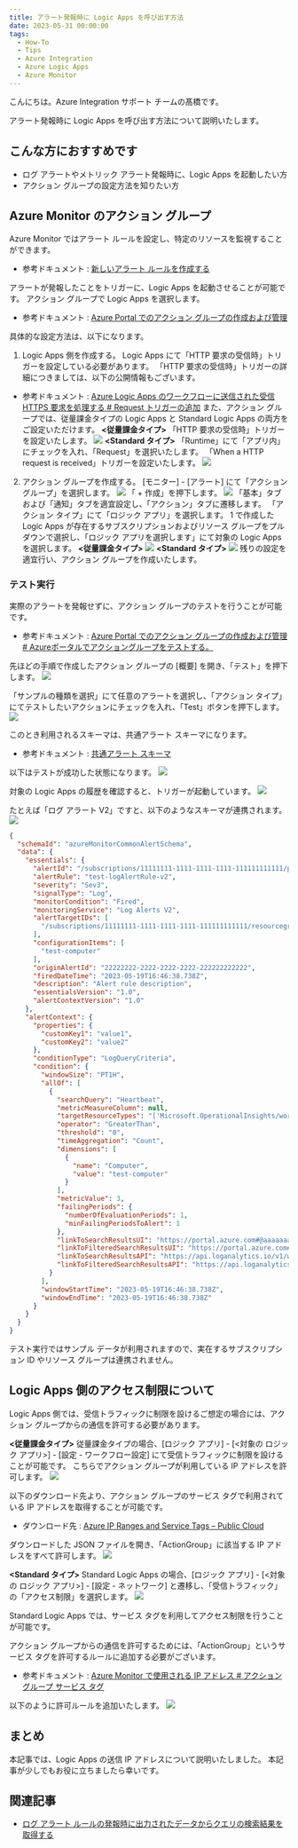 ```yaml
---
title: アラート発報時に Logic Apps を呼び出す方法
date: 2023-05-31 00:00:00
tags:
  - How-To
  - Tips
  - Azure Integration
  - Azure Logic Apps 
  - Azure Monitor
---
```


こんにちは。Azure Integration サポート チームの髙橋です。

アラート発報時に Logic Apps を呼び出す方法について説明いたします。

<!-- more -->

## こんな方におすすめです
- ログ アラートやメトリック アラート発報時に、Logic Apps を起動したい方
- アクション グループの設定方法を知りたい方

## Azure Monitor のアクション グループ
Azure Monitor ではアラート ルールを設定し、特定のリソースを監視することができます。
- 参考ドキュメント : [新しいアラート ルールを作成する](https://learn.microsoft.com/ja-jp/azure/azure-monitor/alerts/alerts-create-new-alert-rule?tabs=metric)

アラートが発報したことをトリガーに、Logic Apps を起動させることが可能です。
アクション グループで Logic Apps を選択します。
- 参考ドキュメント : [Azure Portal でのアクション グループの作成および管理](https://learn.microsoft.com/ja-jp/azure/azure-monitor/alerts/action-groups)

具体的な設定方法は、以下になります。

1. Logic Apps 側を作成する。
Logic Apps にて「HTTP 要求の受信時」トリガーを設定している必要があります。
「HTTP 要求の受信時」トリガーの詳細につきましては、以下の公開情報もございます。
- 参考ドキュメント : [Azure Logic Apps のワークフローに送信された受信 HTTPS 要求を処理する # Request トリガーの追加](https://learn.microsoft.com/ja-jp/azure/connectors/connectors-native-reqres?tabs=consumption#add-a-request-trigger)
また、アクション グループでは、従量課金タイプの Logic Apps と Standard Logic Apps の両方をご設定いただけます。
**<従量課金タイプ>**
「HTTP 要求の受信時」トリガーを設定いたします。
![](./actionGroupSetting/actionGroupSetting01.jpg)
**<Standard タイプ>**
「Runtime」にて「アプリ内」にチェックを入れ、「Request」を選択いたします。
「When a HTTP request is received」トリガーを設定いたします。
![](./actionGroupSetting/actionGroupSetting02.jpg)

2. アクション グループを作成する。
[モニター] - [アラート] にて「アクション グループ」を選択します。
![](./actionGroupSetting/actionGroupSetting03.jpg)
「 + 作成」を押下します。
![](./actionGroupSetting/actionGroupSetting04.jpg)
「基本」タブおよび「通知」タブを適宜設定し、「アクション」タブに遷移します。
「アクション タイプ」にて「ロジック アプリ」を選択します。
1 で作成した Logic Apps が存在するサブスクリプションおよびリソース グループをプルダウンで選択し、「ロジック アプリを選択します」にて対象の Logic Apps を選択します。
**<従量課金タイプ>**
![](./actionGroupSetting/actionGroupSetting05.jpg)
**<Standard タイプ>**
![](./actionGroupSetting/actionGroupSetting06.jpg)
残りの設定を適宜行い、アクション グループを作成いたします。

### テスト実行
実際のアラートを発報せずに、アクション グループのテストを行うことが可能です。
- 参考ドキュメント : [Azure Portal でのアクション グループの作成および管理 # Azureポータルでアクショングループをテストする。](https://learn.microsoft.com/ja-jp/azure/azure-monitor/alerts/action-groups#test-an-action-group-in-the-azure-portal)

先ほどの手順で作成したアクション グループの [概要] を開き、「テスト」を押下します。
![](./actionGroupSetting/actionGroupSetting07.jpg)

「サンプルの種類を選択」にて任意のアラートを選択し、「アクション タイプ」にてテストしたいアクションにチェックを入れ、「Test」ボタンを押下します。
![](./actionGroupSetting/actionGroupSetting08.jpg)

このとき利用されるスキーマは、共通アラート スキーマになります。
- 参考ドキュメント : [共通アラート スキーマ](https://learn.microsoft.com/ja-jp/azure/azure-monitor/alerts/alerts-common-schema)

以下はテストが成功した状態になります。
![](./actionGroupSetting/actionGroupSetting09.jpg)

対象の Logic Apps の履歴を確認すると、トリガーが起動しています。
![](./actionGroupSetting/actionGroupSetting10.jpg)

たとえば「ログ アラート V2」ですと、以下のようなスキーマが連携されます。
![](./actionGroupSetting/actionGroupSetting11.jpg)

```json
{
  "schemaId": "azureMonitorCommonAlertSchema",
  "data": {
    "essentials": {
      "alertId": "/subscriptions/11111111-1111-1111-1111-111111111111/providers/Microsoft.AlertsManagement/alerts/12345678-1234-1234-1234-1234567890ab",
      "alertRule": "test-logAlertRule-v2",
      "severity": "Sev3",
      "signalType": "Log",
      "monitorCondition": "Fired",
      "monitoringService": "Log Alerts V2",
      "alertTargetIDs": [
        "/subscriptions/11111111-1111-1111-1111-111111111111/resourcegroups/test-RG/providers/microsoft.operationalinsights/workspaces/test-logAnalyticsWorkspace"
      ],
      "configurationItems": [
        "test-computer"
      ],
      "originAlertId": "22222222-2222-2222-2222-222222222222",
      "firedDateTime": "2023-05-19T16:46:38.738Z",
      "description": "Alert rule description",
      "essentialsVersion": "1.0",
      "alertContextVersion": "1.0"
    },
    "alertContext": {
      "properties": {
        "customKey1": "value1",
        "customKey2": "value2"
      },
      "conditionType": "LogQueryCriteria",
      "condition": {
        "windowSize": "PT1H",
        "allOf": [
          {
            "searchQuery": "Heartbeat",
            "metricMeasureColumn": null,
            "targetResourceTypes": "['Microsoft.OperationalInsights/workspaces']",
            "operator": "GreaterThan",
            "threshold": "0",
            "timeAggregation": "Count",
            "dimensions": [
              {
                "name": "Computer",
                "value": "test-computer"
              }
            ],
            "metricValue": 3,
            "failingPeriods": {
              "numberOfEvaluationPeriods": 1,
              "minFailingPeriodsToAlert": 1
            },
            "linkToSearchResultsUI": "https://portal.azure.com#@aaaaaaaa-aaaa-aaaa-aaaa-aaaaaaaaaaaa/blade/Microsoft_Azure_Monitoring_Logs/LogsBlade/source/Alerts.EmailLinks/scope/%7B%22resources%22%3A%5B%7B%22resourceId%22%3A%22%2Fsubscriptions%2F11111111-1111-1111-1111-111111111111%2FresourceGroups%2Ftest-RG%2Fproviders%2FMicrosoft.OperationalInsights%2Fworkspaces%2Ftest-logAnalyticsWorkspace%22%7D%5D%7D/q/aBcDeFgHiJkLmNaBcDeFgHiJkLmNaBcDeFgHiJkLmNaBcDeFgHiJkLmN1234567890ZAZBZiaGBlaG5lbKlnAAFRmnp6WNUZoqvTBAA%3D/prettify/1/timespan/2021-11-16T10%3a17%3a39.0000000Z%2f2021-11-16T11%3a17%3a39.0000000Z",
            "linkToFilteredSearchResultsUI": "https://portal.azure.com#@aaaaaaaa-aaaa-aaaa-aaaa-aaaaaaaaaaaa/blade/Microsoft_Azure_Monitoring_Logs/LogsBlade/source/Alerts.EmailLinks/scope/%7B%22resources%22%3A%5B%7B%22resourceId%22%3A%22%2Fsubscriptions%2F11111111-1111-1111-1111-111111111111%2FresourceGroups%2Ftest-RG%2Fproviders%2FMicrosoft.OperationalInsights%2Fworkspaces%2Ftest-logAnalyticsWorkspace%22%7D%5D%7D/q/aBcDeFgHiJkLmN%2Fl35oOTZoKioEOouaBcDeFgHiJkLmN%2BaBcDeFgHiJkLmN%2BaBcDeFgHiJkLmN7HHgOCZTR0Ak%2FaBcDeFgHiJkLmN1234567890Ltcw%2FOqZS%2FuX0L5d%2Bx3iMHNzQiu3Y%2BzsjpFSWlOzgA87vAxeHW2MoAtQxe6OUvVrZR3XYZPXrd%2FIE/prettify/1/timespan/2021-11-16T10%3a17%3a39.0000000Z%2f2021-11-16T11%3a17%3a39.0000000Z",
            "linkToSearchResultsAPI": "https://api.loganalytics.io/v1/workspaces/bbbbbbbb-bbbb-bbbb-bbbb-bbbbbbbbbbbb/query?query=Heartbeat%7C%20where%20TimeGenerated%20between%28datetime%282021-11-16T10%3A17%3A39.0000000Z%29..datetime%282021-11-16T11%3A17%3A39.0000000Z%29%29&timespan=2021-11-16T10%3a17%3a39.0000000Z%2f2021-11-16T11%3a17%3a39.0000000Z",
            "linkToFilteredSearchResultsAPI": "https://api.loganalytics.io/v1/workspaces/bbbbbbbb-bbbb-bbbb-bbbb-bbbbbbbbbbbb/query?query=Heartbeat%7C%20where%20TimeGenerated%20between%28datetime%282021-11-16T10%3A17%3A39.0000000Z%29..datetime%282021-11-16T11%3A17%3A39.0000000Z%29%29%7C%20where%20tostring%28Computer%29%20%3D%3D%20%27test-computer%27&timespan=2021-11-16T10%3a17%3a39.0000000Z%2f2021-11-16T11%3a17%3a39.0000000Z"
          }
        ],
        "windowStartTime": "2023-05-19T16:46:38.738Z",
        "windowEndTime": "2023-05-19T16:46:38.738Z"
      }
    }
  }
}
```
テスト実行ではサンプル データが利用されますので、実在するサブスクリプション ID やリソース グループは連携されません。

## Logic Apps 側のアクセス制限について
Logic Apps 側では、受信トラフィックに制限を設けるご想定の場合には、アクション グループからの通信を許可する必要があります。

**<従量課金タイプ>**
従量課金タイプの場合、[ロジック アプリ] - [<対象の ロジック アプリ>] - [設定 - ワークフロー設定] にて受信トラフィックに制限を設けることが可能です。
こちらでアクション グループが利用している IP アドレスを許可します。
![](./actionGroupSetting/actionGroupSetting12.jpg)

以下のダウンロード先より、アクション グループのサービス タグで利用されている IP アドレスを取得することが可能です。
- ダウンロード先 : [Azure IP Ranges and Service Tags – Public Cloud](https://www.microsoft.com/en-us/download/details.aspx?id=56519)

ダウンロードした JSON ファイルを開き、「ActionGroup」に該当する IP アドレスをすべて許可します。
![](./actionGroupSetting/actionGroupSetting13.jpg)

**<Standard タイプ>**
Standard Logic Apps の場合、[ロジック アプリ] - [<対象の ロジック アプリ>] - [設定 - ネットワーク] と遷移し、「受信トラフィック」の「アクセス制限」を選択します。
![](./actionGroupSetting/actionGroupSetting14.jpg)

Standard Logic Apps では、サービス タグを利用してアクセス制限を行うことが可能です。

アクション グループからの通信を許可するためには、「ActionGroup」というサービス タグを許可するルールに追加する必要がございます。
- 参考ドキュメント : [Azure Monitor で使用される IP アドレス # アクション グループ サービス タグ](https://learn.microsoft.com/ja-jp/azure/azure-monitor/app/ip-addresses#action-group-service-tag)

以下のように許可ルールを追加いたします。
![](./actionGroupSetting/actionGroupSetting15.jpg)

## まとめ
本記事では、Logic Apps の送信 IP アドレスについて説明いたしました。
本記事が少しでもお役に立ちましたら幸いです。

## 関連記事
- [ログ アラート ルールの発報時に出力されたデータからクエリの検索結果を取得する](https://jpazinteg.github.io/blog/LogicApps/Integration-logAlertRule/)
